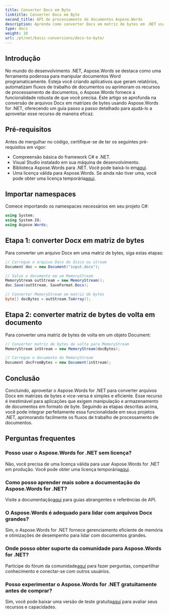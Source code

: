 ```yaml
---
title: Converter Docx em Byte
linktitle: Converter Docx em Byte
second_title: API de processamento de documentos Aspose.Words
description: Aprenda como converter Docx em matriz de bytes em .NET usando Aspose.Words para processamento eficiente de documentos. Guia passo a passo incluído.
type: docs
weight: 10
url: /pt/net/basic-conversions/docx-to-byte/
---
```

## Introdução

No mundo do desenvolvimento .NET, Aspose.Words se destaca como uma ferramenta poderosa para manipular documentos Word programaticamente. Esteja você criando aplicativos que geram relatórios, automatizam fluxos de trabalho de documentos ou aprimoram os recursos de processamento de documentos, o Aspose.Words fornece a funcionalidade robusta de que você precisa. Este artigo se aprofunda na conversão de arquivos Docx em matrizes de bytes usando Aspose.Words for .NET, oferecendo um guia passo a passo detalhado para ajudá-lo a aproveitar esse recurso de maneira eficaz.

## Pré-requisitos

Antes de mergulhar no código, certifique-se de ter os seguintes pré-requisitos em vigor:
- Compreensão básica do framework C# e .NET.
- Visual Studio instalado em sua máquina de desenvolvimento.
-  Biblioteca Aspose.Words para .NET. Você pode baixá-lo em[aqui](https://releases.aspose.com/words/net/).
-  Uma licença válida para Aspose.Words. Se ainda não tiver uma, você pode obter uma licença temporária[aqui](https://purchase.aspose.com/temporary-license/).

## Importar namespaces

Comece importando os namespaces necessários em seu projeto C#:
```csharp
using System;
using System.IO;
using Aspose.Words;
```

## Etapa 1: converter Docx em matriz de bytes

Para converter um arquivo Docx em uma matriz de bytes, siga estas etapas:
```csharp
// Carregue o arquivo Docx do disco ou stream
Document doc = new Document("input.docx");

// Salve o documento em um MemoryStream
MemoryStream outStream = new MemoryStream();
doc.Save(outStream, SaveFormat.Docx);

// Converter MemoryStream em matriz de bytes
byte[] docBytes = outStream.ToArray();
```

## Etapa 2: converter matriz de bytes de volta em documento

Para converter uma matriz de bytes de volta em um objeto Document:
```csharp
// Converter matriz de bytes de volta para MemoryStream
MemoryStream inStream = new MemoryStream(docBytes);

// Carregue o documento do MemoryStream
Document docFromBytes = new Document(inStream);
```

## Conclusão

Concluindo, aproveitar o Aspose.Words for .NET para converter arquivos Docx em matrizes de bytes e vice-versa é simples e eficiente. Esse recurso é inestimável para aplicações que exigem manipulação e armazenamento de documentos em formato de byte. Seguindo as etapas descritas acima, você pode integrar perfeitamente essa funcionalidade em seus projetos .NET, aprimorando facilmente os fluxos de trabalho de processamento de documentos.

## Perguntas frequentes

### Posso usar o Aspose.Words for .NET sem licença?
Não, você precisa de uma licença válida para usar Aspose.Words for .NET em produção. Você pode obter uma licença temporária[aqui](https://purchase.aspose.com/temporary-license/).

### Como posso aprender mais sobre a documentação do Aspose.Words for .NET?
 Visite a documentação[aqui](https://reference.aspose.com/words/net/) para guias abrangentes e referências de API.

### O Aspose.Words é adequado para lidar com arquivos Docx grandes?
Sim, o Aspose.Words for .NET fornece gerenciamento eficiente de memória e otimizações de desempenho para lidar com documentos grandes.

### Onde posso obter suporte da comunidade para Aspose.Words for .NET?
 Participe do fórum da comunidade[aqui](https://forum.aspose.com/c/words/8) para fazer perguntas, compartilhar conhecimento e conectar-se com outros usuários.

### Posso experimentar o Aspose.Words for .NET gratuitamente antes de comprar?
 Sim, você pode baixar uma versão de teste gratuita[aqui](https://releases.aspose.com/) para avaliar seus recursos e capacidades.
